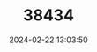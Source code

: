 ---
title: "38434"
category: "Balaka macrocarpa"
draft: false
date: 2024-02-22 13:03:50
languages:
  Fijian: ["Niuniu"]
---